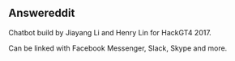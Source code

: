 ## Answereddit

Chatbot build by Jiayang Li and Henry Lin for HackGT4 2017.

Can be linked with Facebook Messenger, Slack, Skype and more.
